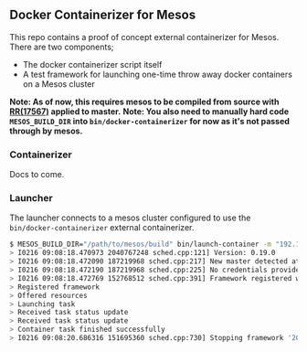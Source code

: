 ## Docker Containerizer for Mesos

This repo contains a proof of concept external containerizer for Mesos. There are two components;

- The docker containerizer script itself
- A test framework for launching one-time throw away docker containers on a Mesos cluster

**Note: As of now, this requires mesos to be compiled from source with [RR(17567)](https://reviews.apache.org/r/17567/) applied to master.**
**Note: You also need to manually hard code `MESOS_BUILD_DIR` into `bin/docker-containerizer` for now as it's not passed through by mesos.**

### Containerizer

Docs to come.

### Launcher

The launcher connects to a mesos cluster configured to use the `bin/docker-containerizer` external containerizer.

```sh
$ MESOS_BUILD_DIR="/path/to/mesos/build" bin/launch-container -m "192.168.4.1:5050" -i ubuntu/ubuntu sleep 1
> I0216 09:08:18.470973 2040767248 sched.cpp:121] Version: 0.19.0
> I0216 09:08:18.472090 187219968 sched.cpp:217] New master detected at master@192.168.4.1:5050
> I0216 09:08:18.472190 187219968 sched.cpp:225] No credentials provided. Attempting to register without authentication
> I0216 09:08:18.472769 152768512 sched.cpp:391] Framework registered with 2014-02-16-08:51:32-17082560-5050-2432-0006
> Registered framework
> Offered resources
> Launching task
> Received task status update
> Received task status update
> Container task finished successfully
> I0216 09:08:20.686316 151695360 sched.cpp:730] Stopping framework '2014-02-16-08:51:32-17082560-5050-2432-0006'
```
